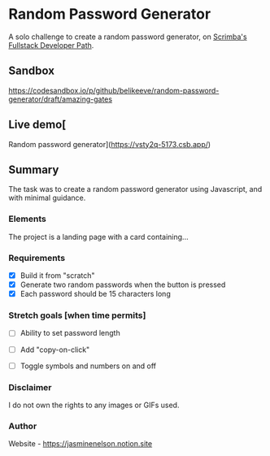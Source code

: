 # Random Password Generator
A solo challenge to create a random password generator, on [Scrimba's Fullstack Developer Path](https://scrimba.com/fullstack-path-c0fullstack).

## Sandbox
https://codesandbox.io/p/github/belikeeve/random-password-generator/draft/amazing-gates

## Live demo[
Random password generator](https://vsty2q-5173.csb.app/)

## Summary

The task was to create a random password generator using Javascript, and with minimal guidance.

### Elements

The project is a landing page with a card containing...


### Requirements

  - [x] Build it from "scratch"
  - [x] Generate two random passwords when the button is pressed
  - [x] Each password should be 15 characters long
        
### Stretch goals [when time permits]

  - [ ] Ability to set password length
  - [ ] Add "copy-on-click"
  - [ ] Toggle symbols and numbers on and off


### Disclaimer

I do not own the rights to any images or GIFs used.

### Author

Website - https://jasminenelson.notion.site

